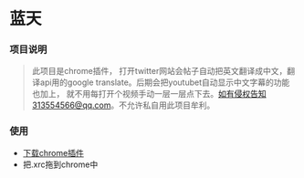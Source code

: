 # 蓝天

### 项目说明
> 此项目是chrome插件，
 打开twitter网站会帖子自动把英文翻译成中文，翻译api用的google translate。后期会把youtubet自动显示中文字幕的功能也加上，
 就不用每打开个视频手动一层一层点下去。如有侵权告知313554566@qq.com。不允许私自用此项目牟利。
 
### 使用
  - [下载chrome插件]()
  - 把.xrc拖到chrome中